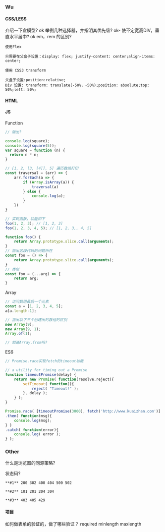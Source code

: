 ### Wu

#### CSS/LESS

介绍一下盒模型? ok
举例几种选择器，并指明其优先级? ok-
使不定宽高DIV，垂直水平居中? ok
em，rem 的区别?

```
使用Flex

只需要在父盒子设置：display: flex; justify-content: center;align-items: center;

使用 CSS3 transform

父盒子设置:position:relative;
Div 设置: transform: translate(-50%，-50%);position: absolute;top: 50%;left: 50%;
```

#### HTML

#### JS

Function
```js
// 输出?

console.log(square);
console.log(square(5));
var square = function (n) {
  return n * n;
}

// [1, 2, [3, [4]], 5] 遍历数组打印
const traversal = (arr) => {
	arr.forEach(a => {
		if (Array.isArray(a)) {
			traversal(a)
		} else {
			console.log(a);
		}
	})
}

// 实现函数，功能如下
foo(1, 2, 3); // [1, 2, 3]
foo(1, 2, 3, 4, 5); // [1, 2, 3,, 4, 5]

function foo() {
    return Array.prototype.slice.call(arguments);
}
// 指出这段代码的问题所在
const foo = () => {
	return Array.prototype.slice.call(arguments);
}
// 类似
const foo = (...arg) => {
	return arg;
}
```

Array
```js
// 访问数组最后一个元素
const a = [1, 2, 3, 4, 5];
a[a.length-1];

// 指出以下三个创建出的数组的区别
new Array(9);
new Array(9, 1);
Array.of(1);

// 知道Array.from吗?

```

ES6
```js
// Promise.race实现fetch的timeout功能

// a utility for timing out a Promise
function timeoutPromise(delay) {
	return new Promise( function(resolve,reject){
		setTimeout( function(){
			reject( "Timeout!" );
		}, delay );
	} );
}

Promise.race( [timeoutPromise(3000), fetch('http://www.kuaizhan.com')] )
.then( function(msg){
    console.log(msg);
} )
.catch( function(error){
	console.log( error );
} );

```

### Other

什么是浏览器的同源策略?

状态码?

```
**#1** 200 302 400 404 500 502

**#2** 101 201 204 304

**#3** 403 405 429
```

#### 项目

如何做表单的验证的，做了哪些验证？
required minlength maxlength
